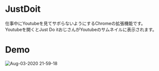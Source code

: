 # JustDoit
仕事中にYoutubeを見てサボらないようにするChromeの拡張機能です。
Youtubeを開くとJust Do itおじさんがYoutubeのサムネイルに表示されます。

# Demo
![Aug-03-2020 21-59-18](https://user-images.githubusercontent.com/33933366/89185086-a2d6f180-d5d4-11ea-8580-1c8f606db199.gif)
